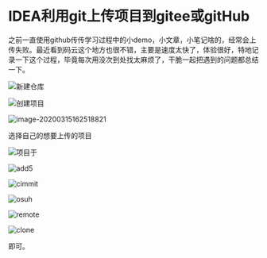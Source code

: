 # IDEA利用git上传项目到gitee或gitHub

之前一直使用github传传学习过程中的小demo，小文章，小笔记啥的，经常会上传失败。最近看到码云这个地方也很不错，主要是速度太快了，体验很好，特地记录一下这个过程，毕竟每次用没次到处找太麻烦了，干脆一起把遇到的问题都总结一下。

![新建仓库](E:\1myblog\JavaBlog\JavaBlog\Others\pic\新建仓库.png)



![创建项目](E:\1myblog\JavaBlog\JavaBlog\Others\pic\创建项目.png)



![image-20200315162518821](C:\Users\13327\AppData\Roaming\Typora\typora-user-images\image-20200315162518821.png)

选择自己的想要上传的项目

![项目于](E:\1myblog\JavaBlog\JavaBlog\Others\pic\项目于.png)



![add5](E:\1myblog\JavaBlog\JavaBlog\Others\pic\add5.png)

![cimmit](E:\1myblog\JavaBlog\JavaBlog\Others\pic\cimmit.png)

![osuh](E:\1myblog\JavaBlog\JavaBlog\Others\pic\osuh.png)

![remote](E:\1myblog\JavaBlog\JavaBlog\Others\pic\remote.png)

![clone](E:\1myblog\JavaBlog\JavaBlog\Others\pic\clone.png)

即可。